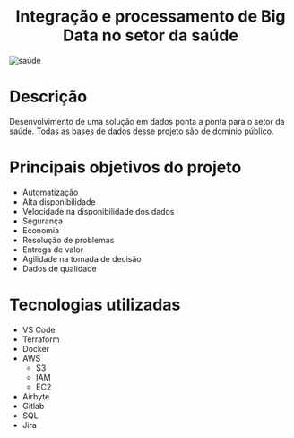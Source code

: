 <h1 align="center">Integração e processamento de Big Data no setor da saúde</h1>


![saúde](https://img.freepik.com/fotos-gratis/banner-medico-com-medico-trabalhando-no-laptop_23-2149611211.jpg?w=1380&t=st=1701634402~exp=1701635002~hmac=266b58f9e8caa731f7627e00babf36446af67e1280390fee6e1d890e8e6cde39)

# Descrição

Desenvolvimento de uma solução em dados ponta a ponta para o setor da saúde.
Todas as bases de dados desse projeto são de dominio público.


# Principais objetivos do projeto

- Automatização
- Alta disponibilidade
- Velocidade na disponibilidade dos dados
- Segurança
- Economia
- Resolução de problemas
- Entrega de valor
- Agilidade na tomada de decisão
- Dados de qualidade

# Tecnologias utilizadas

- VS Code
- Terraform
- Docker
- AWS
  - S3
  - IAM
  - EC2
- Airbyte
- Gitlab
- SQL 
- Jira
